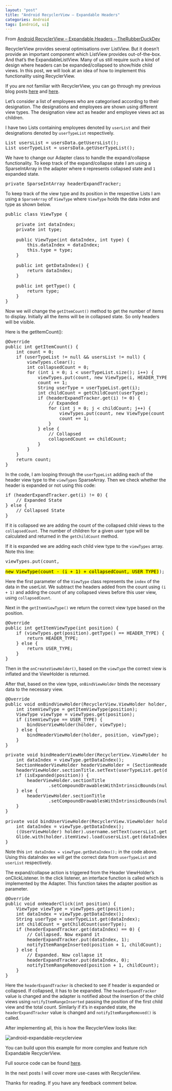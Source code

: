 ```yaml
---
layout: "post"
title: "Android RecyclerView – Expandable Headers"
categories: Android
tags: [android, ui]
---
```


From [Android RecyclerView – Expandable Headers – TheRubberDuckDev](https://therubberduckdev.wordpress.com/2017/10/17/android-recyclerview-expandable-headers/)

RecyclerView provides several optimisations over ListView. But it doesn’t provide an important component which ListView provides out-of-the-box. And that’s the ExpandableListView. Many of us still require such a kind of design where headers can be expanded/collapsed to show/hide child views. In this post, we will look at an idea of how to implement this functionality using RecyclerView.

If you are not familiar with RecyclerView, you can go through my previous blog posts [here](https://therubberduckdev.wordpress.com/2017/10/09/android-recyclerview-the-basics/) and [here](https://therubberduckdev.wordpress.com/2017/10/12/android-recyclerview-itemdecoration-and-itemanimator/).

Let’s consider a list of employees who are categorised according to their designation. The designations and employees are shown using different view types. The designation view act as header and employee views act as children.

I have two Lists containing employees denoted by `userList` and their designations denoted by `userTypeList` respectively.

<pre>
List usersList = usersData.getUsersList();
List userTypeList = usersData.getUserTypeList();
</pre>

We have to change our Adapter class to handle the expand/collapse functionality. To keep track of the expand/collapse state I am using a SparseIntArray in the adapter where `0` represents collapsed state and `1` expanded state.

<pre>
private SparseIntArray headerExpandTracker;
</pre>

To keep track of the view type and its position in the respective Lists I am using a `SparseArray` of `ViewType` where `ViewType` holds the data index and type as shown below.

<pre>
public class ViewType {

    private int dataIndex;
    private int type;

    public ViewType(int dataIndex, int type) {
        this.dataIndex = dataIndex;
        this.type = type;
    }

    public int getDataIndex() {
        return dataIndex;
    }

    public int getType() {
        return type;
    }
}
</pre>

Now we will change the `getItemCount()` method to get the number of items to display. Initially all the items will be in collapsed state. So only headers will be visible.

Here is the getItemCount():

<pre>
@Override
public int getItemCount() {
    int count = 0;
    if (userTypeList != null && usersList != null) {
        viewTypes.clear();
        int collapsedCount = 0;
        for (int i = 0; i < userTypeList.size(); i++) {
            viewTypes.put(count, new ViewType(i, HEADER_TYPE));
            count += 1;
            String userType = userTypeList.get(i);
            int childCount = getChildCount(userType);
            if (headerExpandTracker.get(i) != 0) {
                // Expanded
                for (int j = 0; j < childCount; j++) {
                    viewTypes.put(count, new ViewType(count - (i + 1) + collapsedCount, USER_TYPE));
                    count += 1;
                }
            } else {
                // Collapsed
                collapsedCount += childCount;
            }
        }
    }
    return count;
}
</pre>

In the code, I am looping through the `userTypeList` adding each of the header view type to the `viewTypes` SparseArray. Then we check whether the header is expanded or not using this code:

<pre>
if (headerExpandTracker.get(i) != 0) {
    // Expanded State
} else {
    // Collapsed State
}
</pre>

If it is collapsed we are adding the count of the collapsed child views to the `collapsedCount`. The number of children for a given user type will be calculated and returned in the `getChildCount` method.

If it is expanded we are adding each child view type to the `viewTypes` array. Note this line:

<pre>
viewTypes.put(count, 

<mark>new ViewType(count - (i + 1) + collapsedCount, USER_TYPE)</mark>);
</pre>

Here the first parameter of the `ViewType` class represents the `index` of the data in the userList. We subtract the headers added from the count using `(i + 1)` and adding the count of any collapsed views before this user view, using `collapsedCount`.

Next in the `getItemViewType()` we return the correct view type based on the position.

<pre>
@Override
public int getItemViewType(int position) {
    if (viewTypes.get(position).getType() == HEADER_TYPE) {
        return HEADER_TYPE;
    } else {
        return USER_TYPE;
    }
}
</pre>

Then in the `onCreateViewHolder()`, based on the `viewType` the correct view is inflated and the ViewHolder is returned.

After that, based on the view type, `onBindViewHolder` binds the necessary data to the necessary view.

<pre>
@Override
public void onBindViewHolder(RecyclerView.ViewHolder holder, int position) {
    int itemViewType = getItemViewType(position);
    ViewType viewType = viewTypes.get(position);
    if (itemViewType == USER_TYPE) {
        bindUserViewHolder(holder, viewType);
    } else {
        bindHeaderViewHolder(holder, position, viewType);
    }
}
</pre>

<pre>
private void bindHeaderViewHolder(RecyclerView.ViewHolder holder, int position, ViewType viewType) {
    int dataIndex = viewType.getDataIndex();
    SectionHeaderViewHolder headerViewHolder = (SectionHeaderViewHolder) holder;
    headerViewHolder.sectionTitle.setText(userTypeList.get(dataIndex));
    if (isExpanded(position)) {
        headerViewHolder.sectionTitle
                .setCompoundDrawablesWithIntrinsicBounds(null, null, headerViewHolder.arrowUp, null);
    } else {
        headerViewHolder.sectionTitle
                .setCompoundDrawablesWithIntrinsicBounds(null, null, headerViewHolder.arrowDown, null);
    }
}

private void bindUserViewHolder(RecyclerView.ViewHolder holder, ViewType viewType) {
    int dataIndex = viewType.getDataIndex();
    ((UserViewHolder) holder).username.setText(usersList.get(dataIndex).getName());
    Glide.with(holder.itemView).load(usersList.get(dataIndex).getImageUrl()).into(((UserViewHolder) holder).userAvatar);
}
</pre>

Note this `int dataIndex = viewType.getDataIndex();` in the code above. Using this dataIndex we will get the correct data from `userTypeList` and `userList` respectively.

The expand/collapse action is triggered from the Header ViewHolder’s onClickListener. In the click listener, an interface function is called which is implemented by the Adapter. This function takes the adapter position as parameter.

<pre>
@Override
public void onHeaderClick(int position) {
    ViewType viewType = viewTypes.get(position);
    int dataIndex = viewType.getDataIndex();
    String userType = userTypeList.get(dataIndex);
    int childCount = getChildCount(userType);
    if (headerExpandTracker.get(dataIndex) == 0) {
        // Collapsed. Now expand it
        headerExpandTracker.put(dataIndex, 1);
        notifyItemRangeInserted(position + 1, childCount);
    } else {
        // Expanded. Now collapse it
        headerExpandTracker.put(dataIndex, 0);
        notifyItemRangeRemoved(position + 1, childCount);
    }
}
</pre>

Here the `headerExpandTracker` is checked to see if header is expanded or collapsed. If collapsed, it has to be expanded. The `headerExpandTracker` value is changed and the adapter is notified about the insertion of the child views using `notifyItemRangeInserted` passing the position of the first child view and the total count. Similarly if it’s in expanded state, the `headerExpandTracker` value is changed and `notifyItemRangeRemoved()` is called.

After implementing all, this is how the RecyclerView looks like:

![android-expandable-recyclerview](https://therubberduckdev.files.wordpress.com/2017/10/android-expandable-recyclerview.gif?w=576&h=1024)

You can build upon this example for more complex and feature rich Expandable RecyclerView.

Full source code can be found [here](https://github.com/sjthn/RecyclerViewDemo/tree/expandable-recyclerview).

In the next posts I will cover more use-cases with RecyclerView.

Thanks for reading. If you have any feedback comment below.